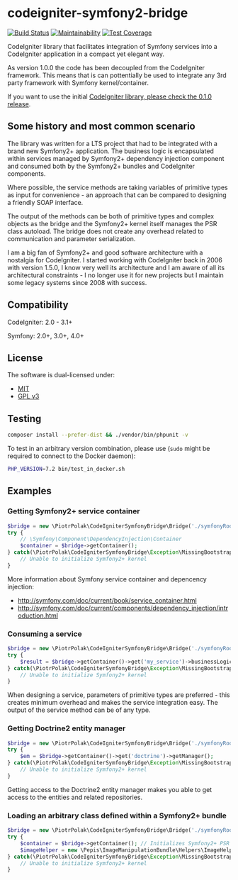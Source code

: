 # codeigniter-symfony2-bridge

[![Build Status](https://travis-ci.org/piotrpolak/codeigniter-symfony2-bridge.svg)](https://travis-ci.org/piotrpolak/codeigniter-symfony2-bridge)
[![Maintainability](https://api.codeclimate.com/v1/badges/356328690ebe2cc991d1/maintainability)](https://codeclimate.com/github/piotrpolak/codeigniter-symfony2-bridge/maintainability)
[![Test Coverage](https://api.codeclimate.com/v1/badges/356328690ebe2cc991d1/test_coverage)](https://codeclimate.com/github/piotrpolak/codeigniter-symfony2-bridge/test_coverage)

CodeIgniter library that facilitates integration of Symfony services into a CodeIgniter application in a compact yet
elegant way.

As version 1.0.0 the code has been decoupled from the CodeIgniter framework. This means that is can pottentially be used
to integrate any 3rd party framework with Symfony kernel/container.

If you want to use the initial [CodeIgniter
library, please check the 0.1.0 release](https://github.com/piotrpolak/codeigniter-symfony2-bridge/releases/tag/0.1.0).

## Some history and most common scenario

The library was written for a LTS project that had to be integrated with a brand new Symfony2+ application.
The business logic is encapsulated within services managed by Symfony2+ dependency injection component and consumed both
by the Symfony2+ bundles and CodeIgniter components.

Where possible, the service methods are taking variables of primitive types as input for convenience - an approach
that can be compared to designing a friendly SOAP interface.

The output of the methods can be both of primitive types and complex objects as the bridge and the Symfony2+ kernel
itself manages the PSR class autoload. The bridge does not create any overhead related to communication and parameter
serialization.

I am a big fan of Symfony2+ and good software architecture with a nostalgia for CodeIgniter.
I started working with CodeIgniter back in 2006 with version 1.5.0, I know very well its architecture and I am 
aware of all its architectural constraints - I no longer use it for new projects but I maintain some legacy systems
since 2008 with success.

## Compatibility
CodeIgniter: 2.0 - 3.1+

Symfony: 2.0+, 3.0+, 4.0+

## License
The software is dual-licensed under:
 * [MIT](LICENSE_MIT)
 * [GPL v3](LICENSE_GPL_V3)

## Testing

```bash
composer install --prefer-dist && ./vendor/bin/phpunit -v
```

To test in an arbitrary version combination, please use (`sudo` might be required to connect to the Docker daemon):
```bash
PHP_VERSION=7.2 bin/test_in_docker.sh
```

## Examples

### Getting Symfony2+ service container
```php
$bridge = new \PiotrPolak\CodeIgniterSymfonyBridge\Bridge('./symfonyRootDir');
try {
    // \Symfony\Component\DependencyInjection\Container
    $container = $bridge->getContainer();
} catch(\PiotrPolak\CodeIgniterSymfonyBridge\Exception\MissingBootstrapException $e) {
    // Unable to initialize Symfony2+ kernel
}
```
More information about Symfony service container and depencency injection:
* http://symfony.com/doc/current/book/service_container.html
* http://symfony.com/doc/current/components/dependency_injection/introduction.html

### Consuming a service
```php
$bridge = new \PiotrPolak\CodeIgniterSymfonyBridge\Bridge('./symfonyRootDir');
try {
    $result = $bridge->getContainer()->get('my_service')->businessLogicServiceMethod('parameter of primitive type'));
} catch(\PiotrPolak\CodeIgniterSymfonyBridge\Exception\MissingBootstrapException $e) {
    // Unable to initialize Symfony2+ kernel
}
```

When designing a service, parameters of primitive types are preferred - this creates minimum overhead and makes the
service integration easy. The output of the service method can be of any type.

### Getting Doctrine2 entity manager
```php
$bridge = new \PiotrPolak\CodeIgniterSymfonyBridge\Bridge('./symfonyRootDir');
try {
    $em = $bridge->getContainer()->get('doctrine')->getManager();
} catch(\PiotrPolak\CodeIgniterSymfonyBridge\Exception\MissingBootstrapException $e) {
    // Unable to initialize Symfony2+ kernel
}
```

Getting access to the Doctrine2 entity manager makes you able to get access to the entities and related repositories.

### Loading an arbitrary class defined within a Symfony2+ bundle
```php
$bridge = new \PiotrPolak\CodeIgniterSymfonyBridge\Bridge('./symfonyRootDir');
try {
    $container = $bridge->getContainer(); // Initializes Symfony2+ PSR class loader
    $imageHelper = new \Pepis\ImageManipulationBundle\Helpers\ImageHelper();
} catch(\PiotrPolak\CodeIgniterSymfonyBridge\Exception\MissingBootstrapException $e) {
    // Unable to initialize Symfony2+ kernel
}
```